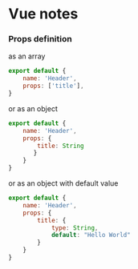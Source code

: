 # Vue notes

### Props definition
as an array
```js
export default {
    name: 'Header',
    props: ['title'],
}
```

or as an object 
```js
export default {
    name: 'Header',
    props: {
        title: String
       }
    }
}
```

or as an object with default value 
```js
export default {
    name: 'Header',
    props: {
        title: {
            type: String,
            default: "Hello World"
        }
    }
}
```
